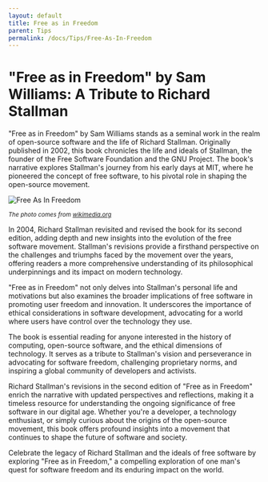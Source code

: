 ```yaml
---
layout: default
title: Free as in Freedom
parent: Tips
permalink: /docs/Tips/Free-As-In-Freedom
---
```


# "Free as in Freedom" by Sam Williams: A Tribute to Richard Stallman

"Free as in Freedom" by Sam Williams stands as a seminal work in the realm of open-source software and the life of Richard Stallman. Originally published in 2002, this book chronicles the life and ideals of Stallman, the founder of the Free Software Foundation and the GNU Project. The book's narrative explores Stallman's journey from his early days at MIT, where he pioneered the concept of free software, to his pivotal role in shaping the open-source movement.

![Free As In Freedom](https://upload.wikimedia.org/wikipedia/en/thumb/a/aa/Free_as_in_Freedom.jpg/220px-Free_as_in_Freedom.jpg)

<sub> *The photo comes from [wikimedia.org](https://web.archive.org/web/20240512021757/https://en.wikipedia.org/wiki/Free_as_in_Freedom)* </sub>

In 2004, Richard Stallman revisited and revised the book for its second edition, adding depth and new insights into the evolution of the free software movement. Stallman's revisions provide a firsthand perspective on the challenges and triumphs faced by the movement over the years, offering readers a more comprehensive understanding of its philosophical underpinnings and its impact on modern technology.

"Free as in Freedom" not only delves into Stallman's personal life and motivations but also examines the broader implications of free software in promoting user freedom and innovation. It underscores the importance of ethical considerations in software development, advocating for a world where users have control over the technology they use.

The book is essential reading for anyone interested in the history of computing, open-source software, and the ethical dimensions of technology. It serves as a tribute to Stallman's vision and perseverance in advocating for software freedom, challenging proprietary norms, and inspiring a global community of developers and activists.

Richard Stallman's revisions in the second edition of "Free as in Freedom" enrich the narrative with updated perspectives and reflections, making it a timeless resource for understanding the ongoing significance of free software in our digital age. Whether you're a developer, a technology enthusiast, or simply curious about the origins of the open-source movement, this book offers profound insights into a movement that continues to shape the future of software and society.

Celebrate the legacy of Richard Stallman and the ideals of free software by exploring "Free as in Freedom," a compelling exploration of one man's quest for software freedom and its enduring impact on the world.
